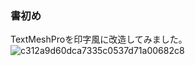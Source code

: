 ### 書初め
TextMeshProを印字風に改造してみました。
![c312a9d60dca7335c0537d71a00682c8](https://github.com/user-attachments/assets/0fd80bc6-fb7e-48b0-8609-3a303f6aeb96)
